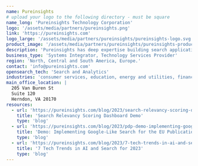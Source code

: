 ```yaml
---
name: Pureinsights
# upload your logo to the following directory - must be square
name_long: 'Pureinsights Technology Corporation'
logo: '/assets/media/partners/pureinsights.png'
link: 'https://pureinsights.com'
logo_large: '/assets/media/partners/pureinsights/pureinsights-logo.svg'
product_image: '/assets/media/partners/pureinsights/pureinsights-product.jpg'
description: 'Pureinsights has deep expertise building search applications with conventional search engines. The company helps customers go "Beyond Search", using Knowledge Graphs, Machine Learning, and Natural Language Processing to build enterprise search applications that better understand user intent and deliver answers users want. &quot;Just make it work like Google.&quot;'
business_type: 'Systems Integrator, Technology Services Provider'
region: 'North, Central and South America, Europe.'
contact: 'info@pureinsights.com'
opensearch_tech: 'Search and Analytics'
industries: 'consumer services, education, energy and utilities, financial services, healthcare, media and entertainment, software and technology.'
main_office_location: |
  205 Van Buren St
  Suite 120
  Herndon, VA 20170
resources:
  - url: 'https://pureinsights.com/blog/2023/search-relevancy-scoring-dashboard-demo/'
    title: 'Search Relevancy Scoring Dashboard Demo'
    type: 'blog'
  - url: 'https://pureinsights.com/blog/2023/pdp-demo-implementing-google-like-search-for-the-eu-publications-office-2/'
    title: 'Demo: Implementing Google-Like Search for the EU Publications Office'
    type: 'blog'
  - url: 'https://pureinsights.com/blog/2023/7-tech-trends-in-ai-and-search-for-2023/'
    title: '7 Tech Trends in AI and Search for 2023'
    type: 'blog'
---
```


